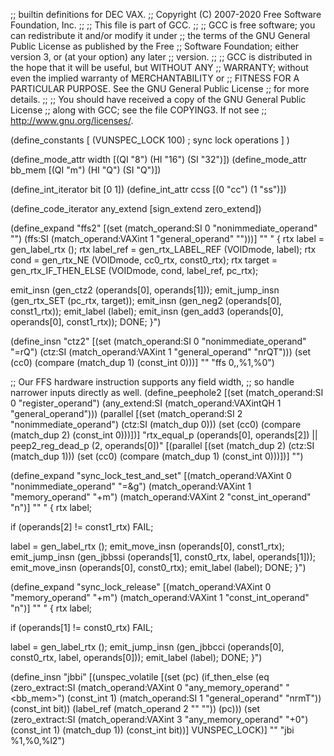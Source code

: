 ;; builtin definitions for DEC VAX.
;; Copyright (C) 2007-2020 Free Software Foundation, Inc.
;;
;; This file is part of GCC.
;;
;; GCC is free software; you can redistribute it and/or modify it under
;; the terms of the GNU General Public License as published by the Free
;; Software Foundation; either version 3, or (at your option) any later
;; version.
;;
;; GCC is distributed in the hope that it will be useful, but WITHOUT ANY
;; WARRANTY; without even the implied warranty of MERCHANTABILITY or
;; FITNESS FOR A PARTICULAR PURPOSE.  See the GNU General Public License
;; for more details.
;;
;; You should have received a copy of the GNU General Public License
;; along with GCC; see the file COPYING3.  If not see
;; <http://www.gnu.org/licenses/>.

(define_constants
  [
    (VUNSPEC_LOCK 100)		; sync lock operations
  ]
)

(define_mode_attr width [(QI "8") (HI "16") (SI "32")])
(define_mode_attr bb_mem [(QI "m") (HI "Q") (SI "Q")])

(define_int_iterator bit [0 1])
(define_int_attr ccss [(0 "cc") (1 "ss")])

(define_code_iterator any_extend [sign_extend zero_extend])

(define_expand "ffs<mode>2"
  [(set (match_operand:SI 0 "nonimmediate_operand" "")
	(ffs:SI (match_operand:VAXint 1 "general_operand" "")))]
  ""
  "
{
  rtx label = gen_label_rtx ();
  rtx label_ref = gen_rtx_LABEL_REF (VOIDmode, label);
  rtx cond = gen_rtx_NE (VOIDmode, cc0_rtx, const0_rtx);
  rtx target = gen_rtx_IF_THEN_ELSE (VOIDmode, cond, label_ref, pc_rtx);

  emit_insn (gen_ctz<mode>2 (operands[0], operands[1]));
  emit_jump_insn (gen_rtx_SET (pc_rtx, target));
  emit_insn (gen_neg<mode>2 (operands[0], const1_rtx));
  emit_label (label);
  emit_insn (gen_add<mode>3 (operands[0], operands[0], const1_rtx));
  DONE;
}")

(define_insn "ctz<mode>2"
  [(set (match_operand:SI 0 "nonimmediate_operand" "=rQ")
	(ctz:SI (match_operand:VAXint 1 "general_operand" "nrQT")))
   (set (cc0)
	(compare (match_dup 1)
		 (const_int 0)))]
  ""
  "ffs $0,$<width>,%1,%0")

;; Our FFS hardware instruction supports any field width,
;; so handle narrower inputs directly as well.
(define_peephole2
  [(set (match_operand:SI 0 "register_operand")
        (any_extend:SI (match_operand:VAXintQH 1 "general_operand")))
   (parallel
     [(set (match_operand:SI 2 "nonimmediate_operand")
	   (ctz:SI (match_dup 0)))
      (set (cc0)
	   (compare (match_dup 2)
		    (const_int 0)))])]
  "rtx_equal_p (operands[0], operands[2]) || peep2_reg_dead_p (2, operands[0])"
  [(parallel
     [(set (match_dup 2)
	   (ctz:SI (match_dup 1)))
      (set (cc0)
	   (compare (match_dup 1)
		    (const_int 0)))])]
  "")

(define_expand "sync_lock_test_and_set<mode>"
  [(match_operand:VAXint 0 "nonimmediate_operand" "=&g")
   (match_operand:VAXint 1 "memory_operand" "+m")
   (match_operand:VAXint 2 "const_int_operand" "n")]
  ""
  "
{
  rtx label;

  if (operands[2] != const1_rtx)
    FAIL;

  label = gen_label_rtx ();
  emit_move_insn (operands[0], const1_rtx);
  emit_jump_insn (gen_jbbssi<mode> (operands[1], const0_rtx, label,
				    operands[1]));
  emit_move_insn (operands[0], const0_rtx);
  emit_label (label);
  DONE;
}")

(define_expand "sync_lock_release<mode>"
  [(match_operand:VAXint 0 "memory_operand" "+m")
   (match_operand:VAXint 1 "const_int_operand" "n")]
  ""
  "
{
  rtx label;

  if (operands[1] != const0_rtx)
    FAIL;

  label = gen_label_rtx ();
  emit_jump_insn (gen_jbbcci<mode> (operands[0], const0_rtx, label,
				    operands[0]));
  emit_label (label);
  DONE;
}")

(define_insn "jbb<ccss>i<mode>"
  [(unspec_volatile
    [(set (pc)
	  (if_then_else
	    (eq (zero_extract:SI
		  (match_operand:VAXint 0 "any_memory_operand" "<bb_mem>")
		  (const_int 1)
		  (match_operand:SI 1 "general_operand" "nrmT"))
		(const_int bit))
	    (label_ref (match_operand 2 "" ""))
	    (pc)))
     (set (zero_extract:SI (match_operand:VAXint 3 "any_memory_operand" "+0")
			   (const_int 1)
			   (match_dup 1))
	  (const_int bit))]
    VUNSPEC_LOCK)]
  ""
  "jb<ccss>i %1,%0,%l2")
